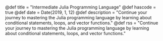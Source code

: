 @def title = "Intermediate Julia Programming Language"
@def hascode = true
@def date = Date(2019, 1, 12)
@def description = "Continue your journey to mastering the Julia programming language by learning about conditional statements, loops, and vector functions."
@def rss = "Continue your journey to mastering the Julia programming language by learning about conditional statements, loops, and vector functions."

